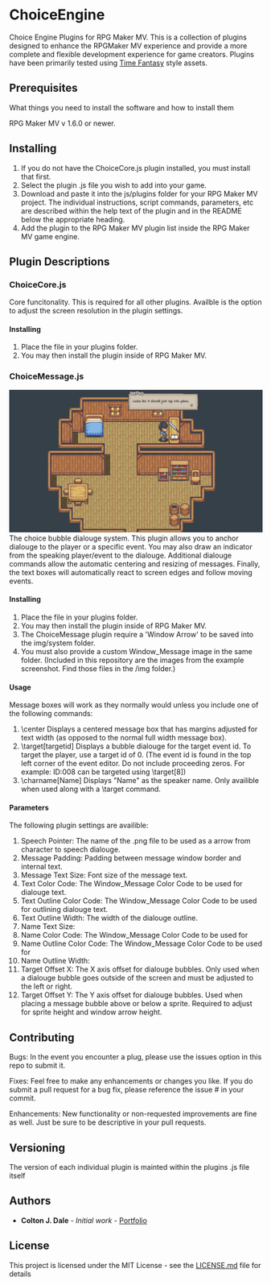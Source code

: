 # ChoiceEngine
Choice Engine Plugins for RPG Maker MV. This is a collection of plugins designed to enhance the RPGMaker MV experience and provide a more complete and flexible development experience for game creators. Plugins have been primarily tested using [Time Fantasy](http://timefantasy.net/) style assets. 

## Prerequisites

What things you need to install the software and how to install them

RPG Maker MV v 1.6.0 or newer.

## Installing

1. If you do not have the ChoiceCore.js plugin installed, you must install that first. 
2. Select the plugin .js file you wish to add into your game.
3. Download and paste it into the js/plugins folder for your RPG Maker MV project. The individual instructions, script commands, parameters, etc are described within the help text of the plugin and in the README below the appropriate heading.
4. Add the plugin to the RPG Maker MV plugin list inside the RPG Maker MV game engine. 

## Plugin Descriptions

### ChoiceCore.js
Core funcitonality. This is required for all other plugins. Availble is the option to adjust the screen resolution in the plugin settings. 

#### Installing

1. Place the file in your plugins folder. 
2. You may then install the plugin inside of RPG Maker MV. 

### ChoiceMessage.js
![Demo ChoiceMessage.js screenshot of bubble text](/img/ChoiceMessage.png "Example Dialouge")
The choice bubble dialouge system. This plugin allows you to anchor dialouge to the player or a specific event. You may also draw an indicator from the speaking player/event to the dialouge. Additional dialouge commands allow the automatic centering and resizing of messages. Finally, the text boxes will automatically react to screen edges and follow moving events. 

#### Installing
1. Place the file in your plugins folder. 
2. You may then install the plugin inside of RPG Maker MV. 
3. The ChoiceMessage plugin require a 'Window Arrow' to be saved into the img/system folder. 
4. You must also provide a custom Window_Message image in the same folder. 
(Included in this repository are the images from the example screenshot. Find those files in the /img folder.)

#### Usage
Message boxes will work as they normally would unless you include one of the following commands:
1. \center Displays a centered message box that has margins adjusted for text width (as opposed to the normal full width message box).
2. \target[targetid] Displays a bubble dialouge for the target event id. To target the player, use a target id of 0. (The event id is found in the top left corner of the event editor. Do not include proceeding zeros. For example: ID:008 can be targeted using \target[8])
3. \charname[Name] Displays "Name" as the speaker name. Only availible when used along with a \target command. 


#### Parameters
The following plugin settings are availible: 
1. Speech Pointer: The name of the .png file to be used as a arrow from character to speech dialouge. 
2. Message Padding: Padding between message window border and internal text.
3. Message Text Size: Font size of the message text.
4. Text Color Code: The Window_Message Color Code to be used for dialouge text.
5. Text Outline Color Code: The Window_Message Color Code to be used for outlining dialouge text.
6. Text Outline Width: The width of the dialouge outline.
7. Name Text Size: 
8. Name Color Code: The Window_Message Color Code to be used for
9. Name Outline Color Code: The Window_Message Color Code to be used for
10. Name Outline Width: 
11. Target Offset X: The X axis offset for dialouge bubbles. Only used when a dialouge bubble goes outside of the screen and must be adjusted to the left or right.
12. Target Offset Y: The Y axis offset for dialouge bubbles.  Used when placing a message bubble above or below a sprite. Required to adjust for sprite height and window arrow height. 

## Contributing

Bugs: In the event you encounter a plug, please use the issues option in this repo to submit it. 

Fixes: Feel free to make any enhancements or changes you like. If you do submit a pull request for a bug fix, please reference the issue # in your commit. 

Enhancements: New functionality or non-requested improvements are fine as well. Just be sure to be descriptive in your pull requests.

## Versioning

The version of each individual plugin is mainted within the plugins .js file itself

## Authors

* **Colton J. Dale** - *Initial work* - [Portfolio](https://www.coltonjdale.com)

## License

This project is licensed under the MIT License - see the [LICENSE.md](LICENSE.md) file for details
